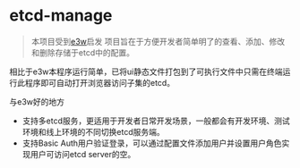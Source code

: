 # etcd-manage
> 本项目受到[e3w](https://github.com/soyking/e3w)启发
项目旨在于方便开发者简单明了的查看、添加、修改和删除存储于etcd中的配置。

相比于e3w本程序运行简单，已将ui静态文件打包到了可执行文件中只需在终端运行此程序即可自动打开浏览器访问子集的etcd。

与e3w好的地方

- 支持多etcd服务，更适用于开发者日常开发场景，一般都会有开发环境、测试环境和线上环境的不同切换etcd服务端。
- 支持Basic Auth用户验证登录，可以通过配置文件添加用户并设置用户角色实现用户可访问etcd server的空。